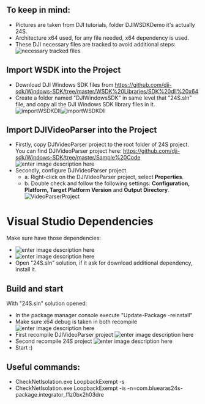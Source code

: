 ﻿## To keep in mind:
- Pictures are taken from DJI tutorials, folder DJIWSDKDemo it's actually 24S.
- Architecture x64 used, for any file needed, x64 dependency is used.
- These DJI necessary files are tracked to avoid additional steps:
    ![necessary tracked files](https://i.ibb.co/3ySts7d/image.png)

## Import WSDK into the Project
-   Download DJI Windows SDK files from https://github.com/dji-sdk/Windows-SDK/tree/master/WSDK%20Libraries/SDK%20dll%20x64 
-   Create a folder named "DJIWindowsSDK" in same level that "24S.sln" file, and copy all the DJI Windows SDK library files in it.![importWSDKDll](https://devusa.djicdn.com/images/quick-start/WSDKCreateWSDKDllFolder-f02694f86b.png)![importWSDKDll](https://devusa.djicdn.com/images/quick-start/WDSKDllImport-76fb74121b.png)
## Import DJIVideoParser into the Project
-   Firstly, copy DJIVideoParser project to the root folder of 24S project. You can find DJIVideoParser project  here: https://github.com/dji-sdk/Windows-SDK/tree/master/Sample%20Code
![enter image description here](https://i.ibb.co/kcH0d20/image.png)
-   Secondly, configure DJIVideoParser project.
    -   a. Right-click on the DJIVideoParser project, select  **Properties**.
    -   b. Double check and follow the following settings:  **Configuration, Platform, Target Platform Version**  and  **Output Directory**.![VideoParserProject](https://devusa.djicdn.com/images/quick-start/WSDKDJIVideoParserConfig-7351ca195a.png)

# Visual Studio Dependencies
Make sure have those dependencies:
- ![enter image description here](https://i.imgur.com/vSFMVIM.png)
- ![enter image description here](https://i.imgur.com/1QCOcV6.png) 
- Open "24S.sln" solution, if it ask for download additional dependency, install it.

## Build and start
With "24S.sln" solution opened:
- In the package manager console execute "Update-Package -reinstall"
- Make sure x64 debug is taken in both recompile
![enter image description here](https://i.ibb.co/xmM1SG7/image.png)
- First recompile DJIVideoParser project
![enter image description here](https://i.ibb.co/wrbR0yS/image.png)
- Second recompile 24S project
![enter image description here](https://i.ibb.co/dfFswKb/image.png)
- Start :)

## Useful commands:
- CheckNetIsolation.exe LoopbackExempt -s
- CheckNetIsolation.exe LoopbackExempt -is -n=com.bluearas24s-package.integrator_f1z0bx2h03dre
